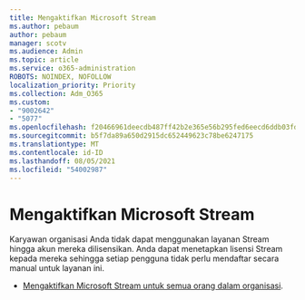 ```yaml
---
title: Mengaktifkan Microsoft Stream
ms.author: pebaum
author: pebaum
manager: scotv
ms.audience: Admin
ms.topic: article
ms.service: o365-administration
ROBOTS: NOINDEX, NOFOLLOW
localization_priority: Priority
ms.collection: Adm_O365
ms.custom:
- "9002642"
- "5077"
ms.openlocfilehash: f20466961deecdb487ff42b2e365e56b295fed6eecd6ddb03fda67ab9110bc4f
ms.sourcegitcommit: b5f7da89a650d2915dc652449623c78be6247175
ms.translationtype: MT
ms.contentlocale: id-ID
ms.lasthandoff: 08/05/2021
ms.locfileid: "54002987"
---
```

# <a name="enable-microsoft-stream"></a>Mengaktifkan Microsoft Stream

Karyawan organisasi Anda tidak dapat menggunakan layanan Stream hingga akun mereka dilisensikan. Anda dapat menetapkan lisensi Stream kepada mereka sehingga setiap pengguna tidak perlu mendaftar secara manual untuk layanan ini.

- [Mengaktifkan Microsoft Stream untuk semua orang dalam organisasi](https://docs.microsoft.com/stream/assign-user-licenses).
